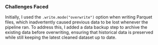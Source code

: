 ### Challenges Faced

Initially, I used the `.write.mode("overwrite")` option when writing Parquet files, which inadvertently caused previous data to be lost whenever the pipeline ran. To address this, I added a data backup step to archive the existing data before overwriting, ensuring that historical data is preserved while still keeping the latest cleaned dataset up to date.

